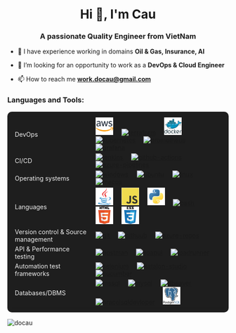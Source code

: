 <h1 align="center">Hi 👋, I'm Cau</h1>
<h3 align="center">A passionate Quality Engineer from VietNam</h3>

- 🔭 I have experience working in domains **Oil & Gas, Insurance, AI**

- 👯 I’m looking for an opportunity to work as a **DevOps & Cloud Engineer**

- 📫 How to reach me **work.docau@gmail.com**

<p align="left">
</p>

<h3 align="left">Languages and Tools:</h3>
<p align="left">
<table style="background-color: #1e1e1e; color: #f0f0f0; border-radius: 10px; padding: 10px;">
        <tr>
                <td>DevOps</td>
                <td>
                        <a href="https://aws.amazon.com" target="_blank" rel="noreferrer"> <img
                                        src="https://raw.githubusercontent.com/devicons/devicon/master/icons/amazonwebservices/amazonwebservices-original-wordmark.svg"
                                        alt="aws" width="40" height="40" style="margin-right: 15px;" /> </a>
                        <a href="https://www.terraform.io/" target="_blank" rel="noreferrer"> <img
                                        src="https://www.vectorlogo.zone/logos/terraformio/terraformio-icon.svg"
                                        alt="terraform" width="40" height="40" style="margin-right: 15px;" /> </a>
                        <a href="https://www.docker.com/" target="_blank" rel="noreferrer"> <img
                                        src="https://raw.githubusercontent.com/devicons/devicon/master/icons/docker/docker-original-wordmark.svg"
                                        alt="docker" width="40" height="40" style="margin-right: 15px;" /> </a>
                        <a href="https://kubernetes.io/" target="_blank" rel="noreferrer"> <img
                                        src="https://www.vectorlogo.zone/logos/kubernetes/kubernetes-icon.svg"
                                        alt="kubernetes" width="40" height="40" style="margin-right: 15px;" /> </a>
                        <a href="https://prometheus.io/" target="_blank" rel="noreferrer"> <img
                                        src="https://www.vectorlogo.zone/logos/prometheusio/prometheusio-icon.svg"
                                        alt="prometheus" width="40" height="40" style="margin-right: 15px;" /> </a>
                        <a href="https://grafana.com/" target="_blank" rel="noreferrer"> <img
                                        src="https://www.vectorlogo.zone/logos/grafana/grafana-icon.svg" alt="grafana"
                                        width="40" height="40" style="margin-right: 15px;" /> </a>
                </td>
        </tr>
        <tr>
                <td>CI/CD</td>
                <td>
                        <a href="https://www.jenkins.io" target="_blank" rel="noreferrer"> <img
                                        src="https://www.vectorlogo.zone/logos/jenkins/jenkins-icon.svg" alt="jenkins"
                                        width="40" height="40" style="margin-right: 15px;" /> </a>
                        <a href="https://github.com/features/actions" target="_blank" rel="noreferrer"> <img
                                        src="https://icon.icepanel.io/Technology/svg/GitHub-Actions.svg"
                                        alt="github-actions" width="40" height="40" style="margin-right: 15px;" /> </a>
                        <a href="https://azure.microsoft.com/en-us/products/devops/pipelines" target="_blank"
                                rel="noreferrer">
                                <img src="https://www.svgrepo.com/show/373457/azurepipelines.svg" alt="azure-pipelines"
                                        width="40" height="40" style="margin-right: 15px;" /> </a>
                </td>
        </tr>
        <tr>
                <td>Operating systems</td>
                <td>
                        <a href="https://www.microsoft.com/" target="_blank" rel="noreferrer"> <img
                                        src="https://www.svgrepo.com/show/303223/microsoft-windows-22-logo.svg"
                                        alt="windows" width="40" height="40" style="margin-right: 15px;" /> </a>
                        <a href="https://ubuntu.com/" target="_blank" rel="noreferrer"> <img
                                        src="https://upload.wikimedia.org/wikipedia/commons/thumb/9/9e/UbuntuCoF.svg/512px-UbuntuCoF.svg.png"
                                        alt="ubuntu" width="40" height="40" style="margin-right: 15px;" /> </a>
                        <a href="https://www.linux.org/" target="_blank" rel="noreferrer"> <img
                                        src="https://www.vectorlogo.zone/logos/linux/linux-icon.svg" alt="linux"
                                        width="40" height="40" style="margin-right: 15px;" /> </a>
                        <a href="https://www.apple.com/macos/" target="_blank" rel="noreferrer"> <img
                                        src="https://icons.veryicon.com/svg/o/miscellaneous/apple-series/macos-2.svg"
                                        alt="macos" width="40" height="40" style="margin-right: 15px;" /> </a>
                </td>
        </tr>
        <tr>
                <td>Languages</td>
                <td>
                        <a href="https://www.java.com" target="_blank" rel="noreferrer"> <img
                                        src="https://raw.githubusercontent.com/devicons/devicon/master/icons/java/java-original.svg"
                                        alt="java" width="40" height="40" style="margin-right: 15px;" /> </a>
                        <a href="https://developer.mozilla.org/en-US/docs/Web/JavaScript" target="_blank"
                                rel="noreferrer"> <img
                                        src="https://raw.githubusercontent.com/devicons/devicon/master/icons/javascript/javascript-original.svg"
                                        alt="javascript" width="40" height="40" style="margin-right: 15px;" /> </a>
                        <a href="https://www.python.org" target="_blank" rel="noreferrer"> <img
                                        src="https://raw.githubusercontent.com/devicons/devicon/master/icons/python/python-original.svg"
                                        alt="python" width="40" height="40" style="margin-right: 15px;" /> </a>
                        <a href="https://www.gnu.org/software/bash/" target="_blank" rel="noreferrer"> <img
                                        src="https://www.vectorlogo.zone/logos/gnu_bash/gnu_bash-icon.svg" alt="bash"
                                        width="40" height="40" style="margin-right: 15px;" /> </a>
                        <a href="https://www.w3.org/html/" target="_blank" rel="noreferrer"> <img
                                        src="https://raw.githubusercontent.com/devicons/devicon/master/icons/html5/html5-original-wordmark.svg"
                                        alt="html5" width="40" height="40" style="margin-right: 15px;" /> </a>
                        <a href="https://www.w3schools.com/css/" target="_blank" rel="noreferrer"> <img
                                        src="https://raw.githubusercontent.com/devicons/devicon/master/icons/css3/css3-original-wordmark.svg"
                                        alt="css3" width="40" height="40" style="margin-right: 15px;" /> </a>
                </td>
        </tr>
        <tr>
                <td>Version control & Source management</td>
                <td>
                        <a href="https://git-scm.com/" target="_blank" rel="noreferrer"> <img
                                        src="https://www.vectorlogo.zone/logos/git-scm/git-scm-icon.svg" alt="git"
                                        width="40" height="40" style="margin-right: 15px;" /> </a>
                        <a href="https://github.com/" target="_blank" rel="noreferrer"> <img
                                        src="https://www.vectorlogo.zone/logos/github/github-icon.svg" alt="githuub"
                                        width="40" height="40" style="margin-right: 15px;" /> </a>
                        <a href="https://azure.microsoft.com/en-us/products/devops/repos/" target="_blank"
                                rel="noreferrer">
                                <img src="https://argutec.gallerycdn.vsassets.io/extensions/argutec/argutec-azure-repos/1.2007.15/1596020285990/Microsoft.VisualStudio.Services.Icons.Default"
                                        alt="azure-repos" width="40" height="40" style="margin-right: 15px;" /> </a>
                </td>
        </tr>
        <tr>
                <td>API & Performance testing</td>
                <td>
                        <a href="https://postman.com" target="_blank" rel="noreferrer">
                                <img src="https://www.svgrepo.com/show/354202/postman-icon.svg" alt="postman" width="40"
                                        height="40" style="margin-right: 15px;" />
                        </a>
                        <a href="https://www.soapui.org/" target="_blank" rel="noreferrer">
                                <img src="https://www.airslate.com/preview/explorebots/development/soapui.svg"
                                        alt="soapui" width="40" height="40" style="margin-right: 15px;" />
                        </a>
                        <a href="https://www.opentext.com/products/professional-performance-engineering/"
                                target="_blank" rel="noreferrer">
                                <img src="https://upload.wikimedia.org/wikipedia/en/6/61/HPE_LoadRunner_logo.png"
                                        alt="loadrunner" width="40" height="40" style="margin-right: 15px;" />
                        </a>
                </td>
        </tr>
        <tr>
                <td>Automation test frameworks</td>
                <td>
                        <a href="https://www.selenium.dev" target="_blank" rel="noreferrer"> <img
                                        src="https://raw.githubusercontent.com/detain/svg-logos/780f25886640cef088af994181646db2f6b1a3f8/svg/selenium-logo.svg"
                                        alt="selenium" width="40" height="40" style="margin-right: 15px;" /> </a>
                        <a href="https://katalon.com" target="_blank" rel="noreferrer"> <img
                                        src="https://upload.wikimedia.org/wikipedia/commons/e/e4/Katalon-logo-vector.svg"
                                        alt="katalon-studio" width="40" height="40" style="margin-right: 15px;" /> </a>
                        <a href="https://cucumber.io" target="_blank" rel="noreferrer"> <img
                                        src="https://www.vectorlogo.zone/logos/cucumberio/cucumberio-icon.svg"
                                        alt="cucumber" width="40" height="40" style="margin-right: 15px;" /> </a>
                </td>
        </tr>
        <tr>
                <td>Databases/DBMS</td>
                <td>
                        <a href="https://www.microsoft.com/en-us/sql-server/" target="_blank" rel="noreferrer"> <img
                                        src="https://www.svgrepo.com/show/303229/microsoft-sql-server-logo.svg"
                                        alt="mssql" width="40" height="40" style="margin-right: 15px;" /> </a>
                        <a href="https://www.mysql.com/" target="_blank" rel="noreferrer"> <img
                                        src="https://www.vectorlogo.zone/logos/mysql/mysql-official.svg" alt="mysql"
                                        width="40" height="40" style="margin-right: 15px;" /> </a>
                        <a href="https://dbeaver.io/" target="_blank" rel="noreferrer"> <img
                                        src="https://icon.icepanel.io/Technology/svg/DBeaver.svg" alt="dbeaver"
                                        width="40" height="40" style="margin-right: 15px;" /> </a>
                        <a href="https://www.oracle.com/database/sqldeveloper/" target="_blank" rel="noreferrer"> <img
                                        src="https://www.logo.wine/a/logo/Oracle_SQL_Developer/Oracle_SQL_Developer-Logo.wine.svg"
                                        alt="oracelsqldevloper" width="40" height="40" style="margin-right: 15px;" />
                        </a>
                        <a href="https://www.postgresql.org" target="_blank" rel="noreferrer"> <img
                                        src="https://raw.githubusercontent.com/devicons/devicon/master/icons/postgresql/postgresql-original-wordmark.svg"
                                        alt="postgresql" width="40" height="40" style="margin-right: 15px;" /> </a>
                </td>
        </tr>
</table>
</p>

<p><img align="center"
                src="https://github-readme-stats.vercel.app/api/top-langs?username=docau&show_icons=true&locale=en&layout=compact"
                alt="docau" /></p>
